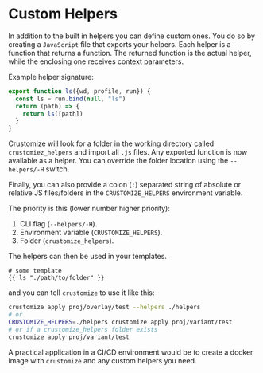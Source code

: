 # Custom Helpers

In addition to the built in helpers you can define custom ones. You do
so by creating a `JavaScript` file that exports your helpers. Each
helper is a function that returns a function. The returned function is
the actual helper, while the enclosing one receives context parameters.

Example helper signature:

```JavaScript
export function ls({wd, profile, run}) {
  const ls = run.bind(null, "ls")
  return (path) => {
    return ls([path])
  }
}
```

Crustomize will look for a folder in the 
working directory called `crustomiez_helpers` and import all `.js` files. Any
exported function is now available as a helper. You can override the
folder location using the `--helpers/-H` switch.

Finally, you can also provide a colon (`:`) separated string of absolute 
or relative JS files/folders in the `CRUSTOMIZE_HELPERS` environment variable.

The priority is this (lower number higher priority):
1. CLI flag (`--helpers/-H`).
2. Environment variable (`CRUSTOMIZE_HELPERS`).
3. Folder (`crustomize_helpers`).

The helpers can then be used in your templates.

```
# some template
{{ ls "./path/to/folder" }}
```

and you can tell `crustomize` to use it like this:

```bash
crustomize apply proj/overlay/test --helpers ./helpers
# or
CRUSTOMIZE_HELPERS=./helpers crustomize apply proj/variant/test
# or if a crustomize_helpers folder exists
crustomize apply proj/variant/test
```

A practical application in a CI/CD environment would be to create a docker
image with `crustomize` and any custom helpers you need.
